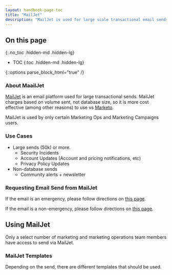 ```yaml
---
layout: handbook-page-toc
title: "MailJet"
description: "MailJet is used for large scale transactional email sends"
---
```


<link rel="stylesheet" type="text/css" href="/stylesheets/biztech.css" />

## On this page
{:.no_toc .hidden-md .hidden-lg}

- TOC
{:toc .hidden-md .hidden-lg}

{::options parse_block_html="true" /}


### About MaailJet
[MailJet](https://www.mailjet.com/) is an email platform used for large transactional sends. MailJet charges based on volume sent, not database size, so it is more cost effective (among other reasons) to use vs [Marketo](/handbook/marketing/marketing-operations/marketo/).

MailJet is used by only certain Marketing Ops and Marketing Campaigns users. 

### Use Cases
- Large sends (50k) or more.
     - Security Incidents
     - Account Updates (Account and pricing notifications, etc)
     - Privacy Policy Updates
- Non-database sends
     - Community alerts + newsletter

### Requesting Email Send from MailJet
If the email is an emergency, please follow directions on [this page](/handbook/marketing/emergency-response).

If the email is a non-emergency, please follow directions on [this page](/handbook/marketing/lifecycle-marketing/emails-nurture/#overview).


## Using MailJet
Only a select number of marketing and marketing operations team members have access to send via MailJet.


### MailJet Templates
Depending on the send, there are different templates that should be used.
